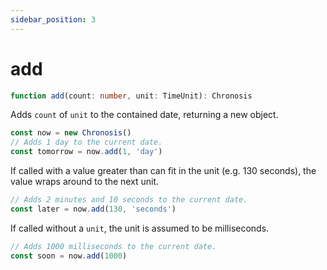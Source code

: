 ```yaml
---
sidebar_position: 3
---
```


# add

```ts
function add(count: number, unit: TimeUnit): Chronosis
```

Adds `count` of `unit` to the contained date, returning a new object.

```ts
const now = new Chronosis()
// Adds 1 day to the current date.
const tomorrow = now.add(1, 'day')
```

If called with a value greater than can fit in the unit (e.g. 130 seconds), the value wraps around to the next unit.

```ts
// Adds 2 minutes and 10 seconds to the current date.
const later = now.add(130, 'seconds')
```

If called without a `unit`, the unit is assumed to be milliseconds.

```ts
// Adds 1000 milliseconds to the current date.
const soon = now.add(1000)
```
